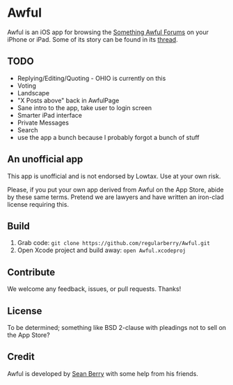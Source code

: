 Awful
=====

Awful is an iOS app for browsing the [Something Awful Forums][forums] on your iPhone or iPad. Some of its story can be found in its [thread][].

[forums]: http://forums.somethingawful.com
[thread]: http://forums.somethingawful.com/showthread.php?threadid=3381510

TODO
-------
* Replying/Editing/Quoting - OHIO is currently on this
* Voting
* Landscape
* "X Posts above" back in AwfulPage
* Sane intro to the app, take user to login screen
* Smarter iPad interface
* Private Messages
* Search
* use the app a bunch because I probably forgot a bunch of stuff

An unofficial app
-----------------

This app is unofficial and is not endorsed by Lowtax. Use at your own risk.

Please, if you put your own app derived from Awful on the App Store, abide by these same terms. Pretend we are lawyers and have written an iron-clad license requiring this.

Build
-----

1. Grab code: `git clone https://github.com/regularberry/Awful.git`
2. Open Xcode project and build away: `open Awful.xcodeproj`

Contribute
----------

We welcome any feedback, issues, or pull requests. Thanks!

License
-------

To be determined; something like BSD 2-clause with pleadings not to sell on the App Store?

Credit
------

Awful is developed by [Sean Berry][regularberry] with some help from his friends.

[regularberry]: https://github.com/regularberry
